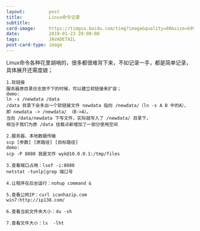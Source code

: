 ```yaml
---
layout:         post
title:          Linux命令记录
subtitle:       
card-image:     https://timgsa.baidu.com/timg?image&quality=80&size=b9999_10000&sec=1548849702&di=0b6819ff4b692a99ddbff6c67ff93fd0&imgtype=jpg&er=1&src=http%3A%2F%2Fi0.hdslb.com%2Fbfs%2Farticle%2Fb80235f48b847b608cdd2468eaac95e34008b68f.jpg
date:           2019-01-23 20:00:00
tags:           JAVADETAIL
post-card-type: image
---
```


Linux命令各种花里胡哨的，很多都很难背下来，不如记录一手，都是简单记录，具体展开还需度娘；

    1.软链接
    服务器原目录日志放不下的时候，可以建立软链接来扩容；
    demo:
    ln -s /newdata /data
    /data 目录下会多出一个软链接文件 newdata 指向 /newdata/（ln -s A B 中的A），
    即 newdata -> /newdata/ （B->A）。
    当向 /data/newdata 下写文件，实际就写入了 /newdata/ 目录下，
    相当于我们为原 /data 挂载点新增加了一部分使用空间
    
    2.服务器、本地数据传输
    scp [参数] [原路径] [目标路径]
    demo:
    scp -P 8080 我是文件 wyk@10.0.0.1:/tmp/files
    
    3.查看端口占用：lsof -i:8080
    netstat -tunlp|grep 端口号
    
    4.让程序在后台运行：nohup command &
    
    5.查看公网IP：curl icanhazip.com
    win7:http://ip138.com/
    
    6.查看当前文件夹大小：du -sh
    
    7.查看文件大小：ls  -lht 
